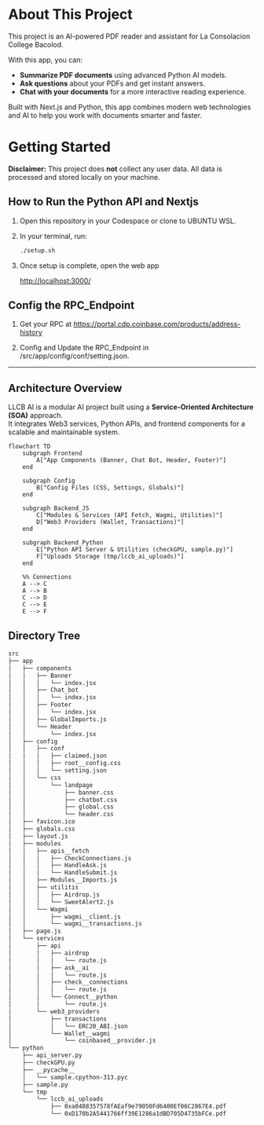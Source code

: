 # About This Project

This project is an AI-powered PDF reader and assistant for La Consolacion College Bacolod.

With this app, you can:

- **Summarize PDF documents** using advanced Python AI models.
- **Ask questions** about your PDFs and get instant answers.
- **Chat with your documents** for a more interactive reading experience.

Built with Next.js and Python, this app combines modern web technologies and AI to help you work with documents smarter and faster.

# Getting Started

**Disclaimer:** This project does **not** collect any user data. All data is processed and stored locally on your machine.

## How to Run the Python API and Nextjs

1. Open this repository in your Codespace or clone to UBUNTU WSL.

2. In your terminal, run:

    ```sh
    ./setup.sh
    ```

3. Once setup is complete, open the web app

   [http://localhost:3000/](http://localhost:3000/)

## Config the RPC_Endpoint

1. Get your RPC at https://portal.cdp.coinbase.com/products/address-history

2. Config and Update the RPC_Endpoint in /src/app/config/conf/setting.json.

---

## Architecture Overview

LLCB AI is a modular AI project built using a **Service-Oriented Architecture (SOA)** approach.  
It integrates Web3 services, Python APIs, and frontend components for a scalable and maintainable system.


```mermaid
flowchart TD
    subgraph Frontend
        A["App Components (Banner, Chat Bot, Header, Footer)"]
    end

    subgraph Config
        B["Config Files (CSS, Settings, Globals)"]
    end

    subgraph Backend_JS
        C["Modules & Services (API Fetch, Wagmi, Utilities)"]
        D["Web3 Providers (Wallet, Transactions)"]
    end

    subgraph Backend_Python
        E["Python API Server & Utilities (checkGPU, sample.py)"]
        F["Uploads Storage (tmp/lccb_ai_uploads)"]
    end

    %% Connections
    A --> C
    A --> B
    C --> D
    C --> E
    E --> F
```

## Directory Tree

```bash
src
├── app
│   ├── components
│   │   ├── Banner
│   │   │   └── index.jsx
│   │   ├── Chat_bot
│   │   │   └── index.jsx
│   │   ├── Footer
│   │   │   └── index.jsx
│   │   ├── GlobalImports.js
│   │   └── Header
│   │       └── index.jsx
│   ├── config
│   │   ├── conf
│   │   │   ├── claimed.json
│   │   │   ├── root__config.css
│   │   │   └── setting.json
│   │   └── css
│   │       └── landpage
│   │           ├── banner.css
│   │           ├── chatbot.css
│   │           ├── global.css
│   │           └── header.css
│   ├── favicon.ico
│   ├── globals.css
│   ├── layout.js
│   ├── modules
│   │   ├── apis__fetch
│   │   │   ├── CheckConnections.js
│   │   │   ├── HandleAsk.js
│   │   │   └── HandleSubmit.js
│   │   ├── Modules__Imports.js
│   │   ├── utilitis
│   │   │   ├── Airdrop.js
│   │   │   └── SweetAlert2.js
│   │   └── Wagmi
│   │       ├── wagmi__client.js
│   │       └── wagmi__transactions.js
│   ├── page.js
│   └── services
│       ├── api
│       │   ├── airdrop
│       │   │   └── route.js
│       │   ├── ask__ai
│       │   │   └── route.js
│       │   ├── check__connections
│       │   │   └── route.js
│       │   └── Connect__python
│       │       └── route.js
│       └── web3_providers
│           ├── transactions
│           │   └── ERC20_ABI.json
│           └── Wallet__wagmi
│               └── coinbased__provider.js
└── python
    ├── api_server.py
    ├── checkGPU.py
    ├── __pycache__
    │   └── sample.cpython-313.pyc
    ├── sample.py
    └── tmp
        └── lccb_ai_uploads
            ├── 0xa0488357578fAEaf9e79050Fd6400Ef06C2867E4.pdf
            └── 0xD170b2A5441766ff39E1286a1dBD705D4735bFCe.pdf
```
